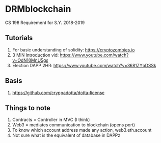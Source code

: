 # DRMblockchain
CS 198 Requirement for S.Y. 2018-2019

## Tutorials

1. For basic understanding of solidity: https://cryptozombies.io
2. 3 MIN Introduction vid: https://www.youtube.com/watch?v=OdN10MnU5gs
3. Election DAPP 2HR: https://www.youtube.com/watch?v=3681ZYbDSSk


## Basis 
1. https://github.com/cryppadotta/dotta-license

## Things to note
1. Contracts = Controller in MVC (I think)
2. Web3 = mediates communication to blockchain (opens port)
3. To know which account address made any action, web3.eth.account
4. Not sure what is the equivalent of database in DAPPz
